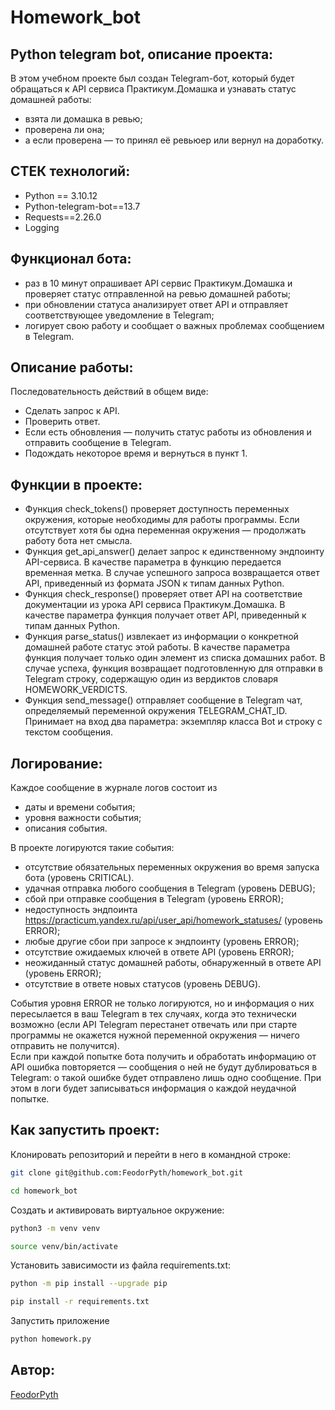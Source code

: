 # Homework_bot
## Python telegram bot, описание проекта:
В этом учебном проекте был создан Telegram-бот, который будет обращаться к API сервиса Практикум.Домашка и узнавать статус домашней работы:
- взята ли домашка в ревью;
- проверена ли она;
- а если проверена — то принял её ревьюер или вернул на доработку.

## СТЕК технологий:
* Python == 3.10.12
* Python-telegram-bot==13.7
* Requests==2.26.0
* Logging

## Функционал бота:
- раз в 10 минут опрашивает API сервис Практикум.Домашка и проверяет статус отправленной на ревью домашней работы;
- при обновлении статуса анализирует ответ API и отправляет соответствующее уведомление в Telegram;
- логирует свою работу и сообщает о важных проблемах сообщением в Telegram.

## Описание работы:
Последовательность действий в общем виде:
- Сделать запрос к API.
- Проверить ответ.
- Если есть обновления — получить статус работы из обновления и отправить сообщение в Telegram.
- Подождать некоторое время и вернуться в пункт 1.

## Функции в проекте:
- Функция check_tokens() проверяет доступность переменных окружения, которые необходимы для работы программы. Если отсутствует хотя бы одна переменная окружения — продолжать работу бота нет смысла.
- Функция get_api_answer() делает запрос к единственному эндпоинту API-сервиса. В качестве параметра в функцию передается временная метка. В случае успешного запроса возвращается ответ API, приведенный из формата JSON к типам данных Python.
- Функция check_response() проверяет ответ API на соответствие документации из урока API сервиса Практикум.Домашка. В качестве параметра функция получает ответ API, приведенный к типам данных Python.
- Функция parse_status() извлекает из информации о конкретной домашней работе статус этой работы. В качестве параметра функция получает только один элемент из списка домашних работ. В случае успеха, функция возвращает подготовленную для отправки в Telegram строку, содержащую один из вердиктов словаря HOMEWORK_VERDICTS.
- Функция send_message() отправляет сообщение в Telegram чат, определяемый переменной окружения TELEGRAM_CHAT_ID. Принимает на вход два параметра: экземпляр класса Bot и строку с текстом сообщения.

## Логирование:
Каждое сообщение в журнале логов состоит из
- даты и времени события;
- уровня важности события;
- описания события.

В проекте логируются такие события:
- отсутствие обязательных переменных окружения во время запуска бота (уровень CRITICAL).
- удачная отправка любого сообщения в Telegram (уровень DEBUG);
- сбой при отправке сообщения в Telegram (уровень ERROR);
- недоступность эндпоинта https://practicum.yandex.ru/api/user_api/homework_statuses/ (уровень ERROR);
- любые другие сбои при запросе к эндпоинту (уровень ERROR);
- отсутствие ожидаемых ключей в ответе API (уровень ERROR);
- неожиданный статус домашней работы, обнаруженный в ответе API (уровень ERROR);
- отсутствие в ответе новых статусов (уровень DEBUG).

События уровня ERROR не только логируются, но и информация о них пересылается в ваш Telegram в тех случаях, когда это технически возможно (если API Telegram перестанет отвечать или при старте программы не окажется нужной переменной окружения — ничего отправить не получится).<br/>
Если при каждой попытке бота получить и обработать информацию от API ошибка повторяется — сообщения о ней не будут дублироваться в Telegram: о такой ошибке будет отправлено лишь одно сообщение. При этом в логи будет записываться информация о каждой неудачной попытке.<br/>

## Как запустить проект:
Клонировать репозиторий и перейти в него в командной строке:

```sh
git clone git@github.com:FeodorPyth/homework_bot.git
```

```sh
cd homework_bot
```

Cоздать и активировать виртуальное окружение:

```sh
python3 -m venv venv
```

```sh
source venv/bin/activate
```

Установить зависимости из файла requirements.txt:

```sh
python -m pip install --upgrade pip
```

```sh
pip install -r requirements.txt
```

Запустить приложение

```sh
python homework.py
```

## Автор:
[FeodorPyth](https://github.com/FeodorPyth)
